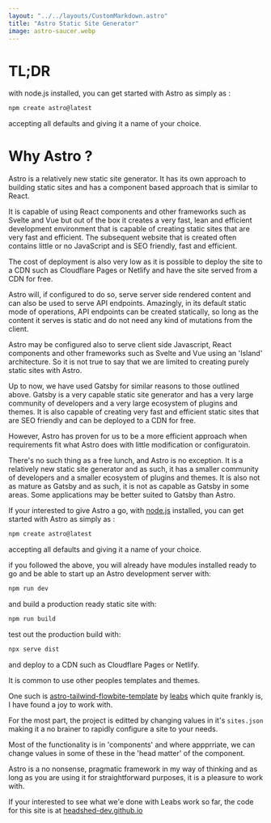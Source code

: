 ```yaml
---
layout: "../../layouts/CustomMarkdown.astro"
title: "Astro Static Site Generator"
image: astro-saucer.webp
---
```


# TL;DR

with node.js installed, you can get started with Astro as simply as :

```bash
npm create astro@latest
```

accepting all defaults and giving it a name of your choice.

# Why Astro ?

Astro is a relatively new static site generator. It has its own approach to building static sites and has a component based approach that is similar to React.

It is capable of using React components and other frameworks such as Svelte and Vue but out of the box it creates a very fast, lean and efficient development environment that is capable of creating static sites that are very fast and efficient. The subsequent website that is created often contains little or no JavaScript and is SEO friendly, fast and efficient.

The cost of deployment is also very low as it is possible to deploy the site to a CDN such as Cloudflare Pages or Netlify and have the site served from a CDN for free.

Astro will, if configured to do so, serve server side rendered content and can also be used to serve API endpoints. Amazingly, in its default static mode of operations, API endpoints can be created statically, so long as the content it serves is static and do not need any kind of mutations from the client. 

Astro may be configured also to serve client side Javascript, React components and other frameworks such as Svelte and Vue using an 'Island' architecture. So it is not true to say that we are limited to creating purely static sites with Astro.

Up to now, we have used Gatsby for similar reasons to those outlined above. Gatsby is a very capable static site generator and has a very large community of developers and a very large ecosystem of plugins and themes. It is also capable of creating very fast and efficient static sites that are SEO friendly and can be deployed to a CDN for free.

However, Astro has proven for us to be a more efficient approach when requirements fit what Astro does with little modification or configuratoin.

There's no such thing as a free lunch, and Astro is no exception. It is a relatively new static site generator and as such, it has a smaller community of developers and a smaller ecosystem of plugins and themes. It is also not as mature as Gatsby and as such, it is not as capable as Gatsby in some areas. Some applications may be better suited to Gatsby than Astro.

If your interested to give Astro a go, with [node.js](https://nodejs.org/en/download) installed, you can get started with Astro as simply as :

```bash
npm create astro@latest
```

accepting all defaults and giving it a name of your choice.

if you followed the above, you will already have modules installed ready to go and be able to start up an Astro development server with:

```bash
npm run dev
```

and build a production ready static site with:

```bash
npm run build
```

test out the production build with:

```bash
npx serve dist
```

and deploy to a CDN such as Cloudflare Pages or Netlify.

It is common to use other peoples templates and themes. 

One such is [astro-tailwind-flowbite-template](https://github.com/leabs/astro-tailwind-flowbite-template) by [leabs](https://github.com/leabs) which quite frankly is, I have found a joy to work with. 

For the most part, the project is editted by changing values in it's `sites.json` making it a no brainer to rapidly configure a site to your needs.

Most of the functionality is in 'components' and where appprriate, we can change values in some of these in the 'head matter' of the component.

Astro is a no nonsense, pragmatic framework in my way of thinking and as long as you are using it for straightforward purposes, it is a pleasure to work with.

If your interested to see what we'e done with Leabs work so far, the code for this site is at [headshed-dev.github.io](https://github.com/headshed-dev/headshed-dev.github.io)